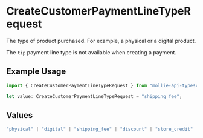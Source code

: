 # CreateCustomerPaymentLineTypeRequest

The type of product purchased. For example, a physical or a digital product.

The `tip` payment line type is not available when creating a payment.

## Example Usage

```typescript
import { CreateCustomerPaymentLineTypeRequest } from "mollie-api-typescript/models/operations";

let value: CreateCustomerPaymentLineTypeRequest = "shipping_fee";
```

## Values

```typescript
"physical" | "digital" | "shipping_fee" | "discount" | "store_credit" | "gift_card" | "surcharge" | "tip"
```